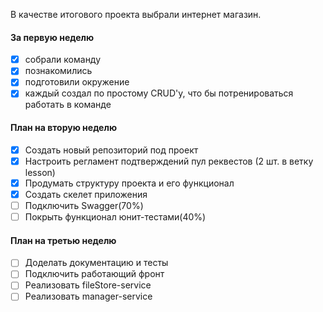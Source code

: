 В качестве итогового проекта выбрали интернет магазин.
#### За первую неделю
- [X] собрали команду
- [X] познакомились 
- [X] подготовили окружение
- [X] каждый создал по простому CRUD'у, что бы потренироваться работать в команде  
#### План на вторую неделю
- [X] Создать новый репозиторий под проект
- [X] Настроить регламент подтверждений пул реквестов (2 шт. в ветку lesson)
- [X] Продумать структуру проекта и его функционал
- [X] Создать скелет приложения
- [ ] Подключить Swagger(70%)
- [ ] Покрыть функционал юнит-тестами(40%)

#### План на третью неделю
- [ ] Доделать документацию и тесты
- [ ] Подключить работающий фронт
- [ ] Реализовать fileStore-service
- [ ] Реализовать manager-service
